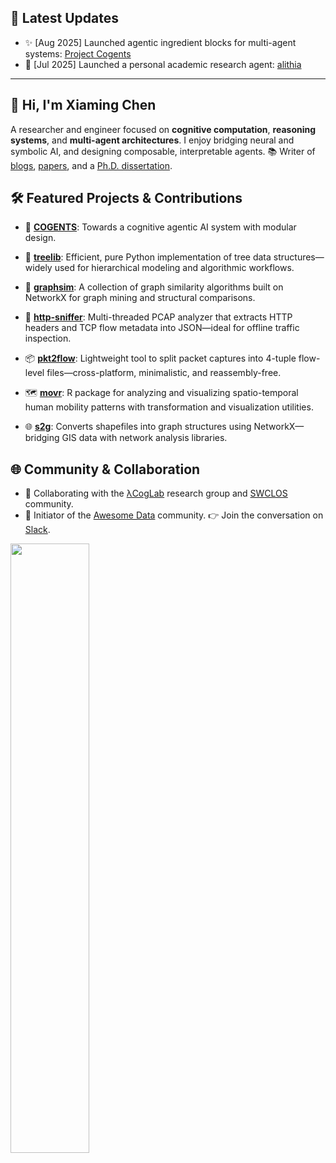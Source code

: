 ## 📰 Latest Updates

- ✨ [Aug 2025] Launched agentic ingredient blocks for multi-agent systems: [Project Cogents](https://github.com/caesar0301/COGENTS)
- 🤖 [Jul 2025] Launched a personal academic research agent: [alithia](https://github.com/caesar0301/alithia)

---

## 👋 Hi, I'm Xiaming Chen

A researcher and engineer focused on **cognitive computation**, **reasoning systems**, and **multi-agent architectures**. I enjoy bridging neural and symbolic AI, and designing composable, interpretable agents. 📚 Writer of [blogs](https://www.xiaming.site), [papers](https://scholar.google.com/citations?user=9GzdwPEAAAAJ), and a [Ph.D. dissertation](https://github.com/caesar0301/phd-dissertation).

## 🛠️ Featured Projects & Contributions

- 🧠 [**COGENTS**](https://github.com/caesar0301/COGENTS): Towards a cognitive agentic AI system with modular design.

- 🧱 [**treelib**](https://github.com/caesar0301/treelib): Efficient, pure Python implementation of tree data structures—widely used for hierarchical modeling and algorithmic workflows.

- 🔗 [**graphsim**](https://github.com/caesar0301/graphsim): A collection of graph similarity algorithms built on NetworkX for graph mining and structural comparisons.

- 🧵 [**http-sniffer**](https://github.com/caesar0301/http-sniffer): Multi-threaded PCAP analyzer that extracts HTTP headers and TCP flow metadata into JSON—ideal for offline traffic inspection.

- 📦 [**pkt2flow**](https://github.com/caesar0301/pkt2flow): Lightweight tool to split packet captures into 4-tuple flow-level files—cross-platform, minimalistic, and reassembly-free.

- 🗺️ [**movr**](https://github.com/caesar0301/movr): R package for analyzing and visualizing spatio-temporal human mobility patterns with transformation and visualization utilities.

- 🌐 [**s2g**](https://github.com/caesar0301/s2g): Converts shapefiles into graph structures using NetworkX—bridging GIS data with network analysis libraries.

## 🌐 Community & Collaboration

- 🧪 Collaborating with the [λCogLab](https://github.com/lacogitolab) research group and [SWCLOS](https://github.com/SWCLOS) community.
- 🤝 Initiator of the [Awesome Data](https://github.com/awesomedata) community. 👉 Join the conversation on [Slack](https://awesomedataworld.slack.com).

<div align="left">
  <img src="https://github-readme-stats.vercel.app/api?username=caesar0301&show_icons=true&theme=transparent" width="50%" />
</div>
